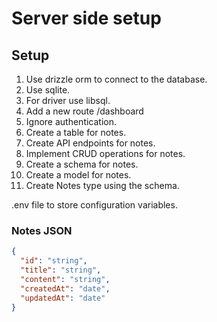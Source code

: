 # Server side setup

## Setup
1. Use drizzle orm to connect to the database.
2. Use sqlite.
3. For driver use libsql.
4. Add a new route /dashboard
5. Ignore authentication.
6. Create a table for notes.
7. Create API endpoints for notes.
8. Implement CRUD operations for notes.
9. Create a schema for notes.
10. Create a model for notes.
11. Create Notes type using the schema.

.env file to store configuration variables.

### Notes JSON

```JSON
{
  "id": "string",
  "title": "string",
  "content": "string",
  "createdAt": "date",
  "updatedAt": "date"
}

